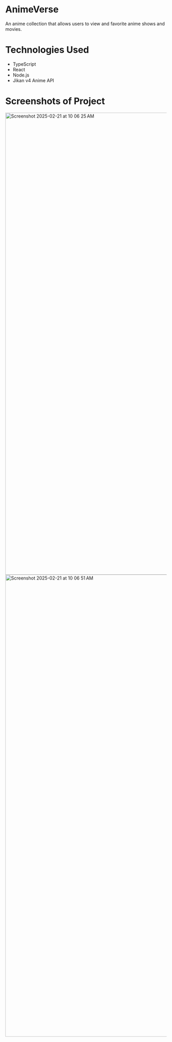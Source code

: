 # AnimeVerse
An anime collection that allows users to view and favorite anime shows and movies.

# Technologies Used
- TypeScript
- React
- Node.js
- Jikan v4 Anime API

# Screenshots of Project
<img width="1440" alt="Screenshot 2025-02-21 at 10 06 25 AM" src="https://github.com/user-attachments/assets/bf7bab1f-7f1c-4e00-8f7c-48de9e3dd0c6" />

<img width="1440" alt="Screenshot 2025-02-21 at 10 06 51 AM" src="https://github.com/user-attachments/assets/163f3a4d-8fdd-4461-9525-236c8f1254c2" />
